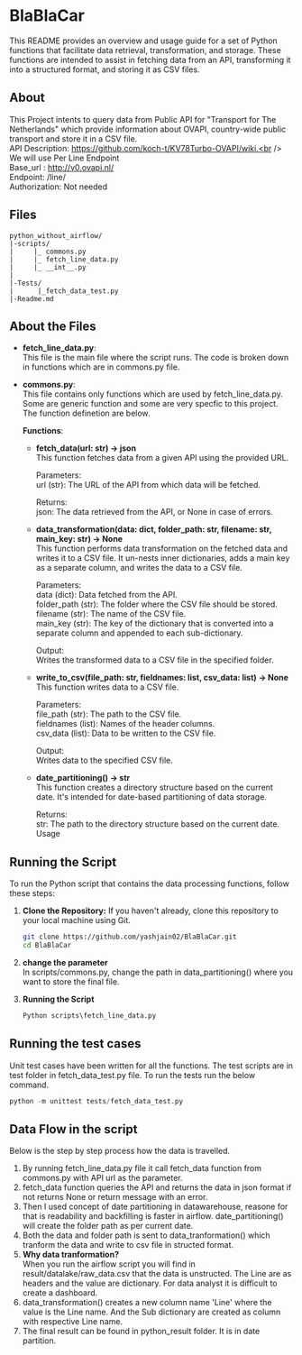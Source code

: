# BlaBlaCar

This README provides an overview and usage guide for a set of Python functions that facilitate data retrieval, transformation, and storage. These functions are intended to assist in fetching data from an API, transforming it into a structured format, and storing it as CSV files.

## About 
This Project intents to query data from Public API for "Transport for The Netherlands" which provide information about OVAPI, country-wide public transport and store it in a CSV file.<br />
API Description: https://github.com/koch-t/KV78Turbo-OVAPI/wiki.<br />
We will use Per Line Endpoint<br />
Base_url : http://v0.ovapi.nl/<br />
Endpoint: /line/<br />
Authorization: Not needed <br />

## Files 
    python_without_airflow/
    |-scripts/
    |     |_ commons.py
    |     |_ fetch_line_data.py 
    |     |_ __int__.py
    |
    |-Tests/
    |      |_fetch_data_test.py
    |-Readme.md

## About the Files
- **fetch_line_data.py**:<br />
    This file is the main file where the script runs. The code is broken down in functions which are in commons.py file.

- **commons.py**:<br />
    This file contains only functions which are used by fetch_line_data.py. Some are generic function and some are very specfic to this project. The function definetion are below.<br />

    **Functions**:<br />
    - **fetch_data(url: str) -> json**<br />
        This function fetches data from a given API using the provided URL.<br />

        Parameters:<br />
        url (str): The URL of the API from which data will be fetched.<br />

        Returns:<br />
        json: The data retrieved from the API, or None in case of errors.<br />
    
    - **data_transformation(data: dict, folder_path: str, filename: str, main_key: str) -> None**<br />
        This function performs data transformation on the fetched data and writes it to a CSV file. It un-nests inner dictionaries, adds a main key as a separate column, and writes the data to a CSV file.<br />

        Parameters:<br />
        data (dict): Data fetched from the API.<br />
        folder_path (str): The folder where the CSV file should be stored.<br />
        filename (str): The name of the CSV file.<br />
        main_key (str): The key of the dictionary that is converted into a separate column and appended to each sub-dictionary.<br />

        Output:<br />
        Writes the transformed data to a CSV file in the specified folder.<br />

    - **write_to_csv(file_path: str, fieldnames: list, csv_data: list) -> None**<br />
        This function writes data to a CSV file.<br />

        Parameters:<br />
        file_path (str): The path to the CSV file.<br />
        fieldnames (list): Names of the header columns.<br />
        csv_data (list): Data to be written to the CSV file.<br />

        Output:<br />
        Writes data to the specified CSV file.<br />
    
    - **date_partitioning() -> str**<br />
        This function creates a directory structure based on the current date. It's intended for date-based partitioning of data storage.<br />

        Returns:<br />
        str: The path to the directory structure based on the current date.
        Usage

## Running the Script

To run the Python script that contains the data processing functions, follow these steps:

1. **Clone the Repository:**
   If you haven't already, clone this repository to your local machine using Git.

   ```bash
   git clone https://github.com/yashjain02/BlaBlaCar.git
   cd BlaBlaCar
   
2. **change the parameter**<br />
    In scripts/commons.py, change the path in data_partitioning() where you want to store the final file.

3. **Running the Script**

    ```Python
    Python scripts\fetch_line_data.py
    ```

## Running the test cases

Unit test cases have been written for all the functions. The test scripts are in test folder in fetch_data_test.py file.
To run the tests run the below command.
```Python
python -m unittest tests/fetch_data_test.py
```

## Data Flow in the script

Below is the step by step process how the data is travelled.
1. By running fetch_line_data.py file it call fetch_data function from commons.py with API url as the parameter.
2. fetch_data function queries the API and returns the data in json format if not returns None or return message with an error.
3. Then I used concept of date partitioning in datawarehouse, reasone for that is readability and backfilling is faster in airflow. date_partitioning() will create the folder path as per current date.
4. Both the data and folder path is sent to data_tranformation() which tranform the data and write to csv file in structed format. 
5. **Why data tranformation?**<br />
    When you run the airflow script you will find in result/datalake/raw_data.csv that the data is unstructed. The Line are as headers and the value are dictionary. For data analyst it is difficult to create a dashboard. 
6. data_transformation() creates a new column name 'Line' where the value is the Line name. And the Sub dictionary are created as column with respective Line name. 
7. The final result can be found in python_result folder. It is in date partition.

